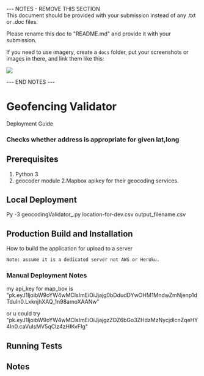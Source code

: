 --- NOTES - REMOVE THIS SECTION  
This document should be provided with your submission instead of any .txt or .doc files.

Please rename this doc to "README.md" and provide it with your submission.

If you need to use imagery, create a `docs` folder, put your screenshots or images in there, and link them like this:

<img src="docs/img.jpg" />

--- END NOTES ---

# Geofencing Validator 
Deployment Guide

### Checks whether address is appropriate for given lat,long

## Prerequisites
1. Python 3
  1. geocoder module
2.Mapbox apikey for their geocoding services.


## Local Deployment

Py -3 geocodingValidator_.py location-for-dev.csv output_filename.csv


## Production Build and Installation
How to build the application for upload to a server
```bash
Note: assume it is a dedicated server not AWS or Heroku.
```

### Manual Deployment Notes

my api_key for map_box is "pk.eyJ1IjoibW9oYW4wMCIsImEiOiJjajg0bDdudDYwOHM1MndwZmNjenp1dTduIn0.LxknjhXAQ_1n98amoXAANw"

or u could try "pk.eyJ1IjoibW9oYW4wMCIsImEiOiJjajgzZDZ6bGo3ZHdzMzNycjdlcnZqeHY4In0.caVuIsMV5qClz4zHIKvFIg"

## Running Tests

## Notes
